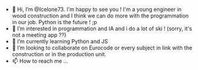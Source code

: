 - 👋 Hi, I’m @Icelone73. I'm happy to see you ! 
  I'm a young engineer in wood construction and I think we can do more with the programmation in our job. 
  Python is the future ! ;p
- 👀 I’m interested in programmation and IA and i do a lot of ski ! (sorry, it's not a meeting app ??) 
- 🌱 I’m currently learning Python and JS
- 💞️ I’m looking to collaborate on Eurocode or every subject in link with the construction or in the production unit.
- 📫 How to reach me ...

<!---
Icelone73/Icelone73 is a ✨ special ✨ repository because its `README.md` (this file) appears on your GitHub profile.
You can click the Preview link to take a look at your changes.
--->
